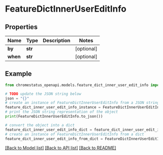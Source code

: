 # FeatureDictInnerUserEditInfo


## Properties

Name | Type | Description | Notes
------------ | ------------- | ------------- | -------------
**by** | **str** |  | [optional] 
**when** | **str** |  | [optional] 

## Example

```python
from chromestatus_openapi.models.feature_dict_inner_user_edit_info import FeatureDictInnerUserEditInfo

# TODO update the JSON string below
json = "{}"
# create an instance of FeatureDictInnerUserEditInfo from a JSON string
feature_dict_inner_user_edit_info_instance = FeatureDictInnerUserEditInfo.from_json(json)
# print the JSON string representation of the object
print(FeatureDictInnerUserEditInfo.to_json())

# convert the object into a dict
feature_dict_inner_user_edit_info_dict = feature_dict_inner_user_edit_info_instance.to_dict()
# create an instance of FeatureDictInnerUserEditInfo from a dict
feature_dict_inner_user_edit_info_from_dict = FeatureDictInnerUserEditInfo.from_dict(feature_dict_inner_user_edit_info_dict)
```
[[Back to Model list]](../README.md#documentation-for-models) [[Back to API list]](../README.md#documentation-for-api-endpoints) [[Back to README]](../README.md)


